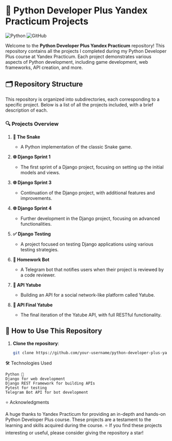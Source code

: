 # 🐍 Python Developer Plus Yandex Practicum Projects

![Python](https://img.shields.io/badge/Python-Developer%20Plus-blue?style=flat-square&logo=python) ![GitHub](https://img.shields.io/badge/GitHub-Projects-%23121011?style=flat-square&logo=github)

Welcome to the **Python Developer Plus Yandex Practicum** repository! This repository contains all the projects I completed during my Python Developer Plus course at Yandex Practicum. Each project demonstrates various aspects of Python development, including game development, web frameworks, API creation, and more.

## 🗂️ Repository Structure

This repository is organized into subdirectories, each corresponding to a specific project. Below is a list of all the projects included, with a brief description of each.

### 🔍 Projects Overview

1. **🐍 The Snake**
   - A Python implementation of the classic Snake game.

2. **🌐 Django Sprint 1**
   - The first sprint of a Django project, focusing on setting up the initial models and views.

3. **🌐 Django Sprint 3**
   - Continuation of the Django project, with additional features and improvements.

4. **🌐 Django Sprint 4**
   - Further development in the Django project, focusing on advanced functionalities.

5. **✅ Django Testing**
   - A project focused on testing Django applications using various testing strategies.

6. **🤖 Homework Bot**
   - A Telegram bot that notifies users when their project is reviewed by a code reviewer.

7. **🔌 API Yatube**
   - Building an API for a social network-like platform called Yatube.

8. **🔌 API Final Yatube**
   - The final iteration of the Yatube API, with full RESTful functionality.

## 🚀 How to Use This Repository

1. **Clone the repository**:
   ```bash
   git clone https://github.com/your-username/python-developer-plus-yandex-practicum.git

🛠️ Technologies Used

    Python 🐍
    Django for web development
    Django REST Framework for building APIs
    Pytest for testing
    Telegram Bot API for bot development

⭐ Acknowledgments

A huge thanks to Yandex Practicum for providing an in-depth and hands-on Python Developer Plus course. These projects are a testament to the learning and skills acquired during the course.
⭐ If you find these projects interesting or useful, please consider giving the repository a star!